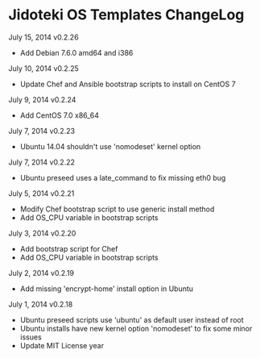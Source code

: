 # Jidoteki OS Templates ChangeLog

July 15, 2014 v0.2.26

  * Add Debian 7.6.0 amd64 and i386

July 10, 2014 v0.2.25

  * Update Chef and Ansible bootstrap scripts to install on CentOS 7

July 9, 2014 v0.2.24

  * Add CentOS 7.0 x86_64

July 7, 2014 v0.2.23

  * Ubuntu 14.04 shouldn't use 'nomodeset' kernel option

July 7, 2014 v0.2.22

  * Ubuntu preseed uses a late_command to fix missing eth0 bug

July 5, 2014 v0.2.21

  * Modify Chef bootstrap script to use generic install method
  * Add OS_CPU variable in bootstrap scripts

July 3, 2014 v0.2.20

  * Add bootstrap script for Chef
  * Add OS_CPU variable in bootstrap scripts


July 2, 2014 v0.2.19

  * Add missing 'encrypt-home' install option in Ubuntu

July 1, 2014 v0.2.18

  * Ubuntu preseed scripts use 'ubuntu' as default user instead of root
  * Ubuntu installs have new kernel option 'nomodeset' to fix some minor issues
  * Update MIT License year
